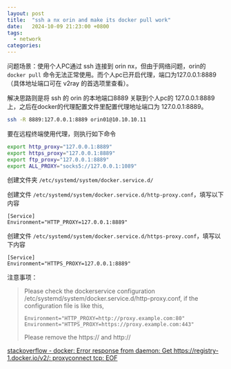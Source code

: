 ```yaml
---
layout: post
title:  "ssh a nx orin and make its docker pull work"
date:   2024-10-09 21:23:00 +0800
tags: 
  - network
categories:
---
```


问题场景：使用个人PC通过 ssh 连接到 orin nx，但由于网络问题，orin的 `docker pull` 命令无法正常使用。而个人pc已开启代理，端口为127.0.0.1:8889（具体地址端口可在 v2ray 的首选项里查看）。

解决思路则是将 ssh 的 orin 的本地端口8889 关联到个人pc的 127.0.0.1:8889 上，之后在docker的代理配置文件里配置代理地址端口为 127.0.0.1:8889。

```sh
ssh -R 8889:127.0.0.1:8889 orin01@10.10.10.11
```

要在远程终端使用代理，则执行如下命令
```sh
export http_proxy="127.0.0.1:8889"
export https_proxy="127.0.0.1:8889"
export ftp_proxy="127.0.0.1:8889"
export ALL_PROXY="socks5://127.0.0.1:1089"
```

创建文件夹 `/etc/systemd/system/docker.service.d/`

创建文件 `/etc/systemd/system/docker.service.d/http-proxy.conf`，填写以下内容
```
[Service]
Environment="HTTP_PROXY=127.0.0.1:8889"
```

创建文件 `/etc/systemd/system/docker.service.d/https-proxy.conf`，填写以下内容
```
[Service]
Environment="HTTPS_PROXY=127.0.0.1:8889"
```

注意事项：
>Please check the dockerservice configuration /etc/systemd/system/docker.service.d/http-proxy.conf, if the configuration file is like this,
>```[Service]
>Environment="HTTP_PROXY=http://proxy.example.com:80"
>Environment="HTTPS_PROXY=https://proxy.example.com:443"
>```
>Please remove the https:// and http://

[stackoverflow - docker: Error response from daemon: Get https://registry-1.docker.io/v2/: proxyconnect tcp: EOF](https://stackoverflow.com/questions/64137423/docker-error-response-from-daemon-get-https-registry-1-docker-io-v2-proxyc)